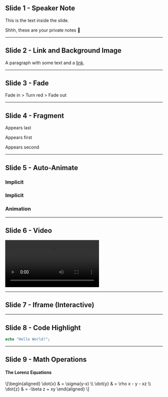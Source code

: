 <meta charset="utf-8">
<meta name="viewport" content="width=device-width, initial-scale=1.0, maximum-scale=1.0, user-scalable=no">

<link rel="stylesheet" href="dist/reset.css">
<link rel="stylesheet" href="dist/reveal.css">
<!-- Theme used for syntax highlighted code -->
<link rel="stylesheet" href="dist/theme/league.css">

<!-- Plugin used for highlighting -->
<link rel="stylesheet" href="plugin/highlight/monokai.css">
<!-- Plugin used for markdown presentations -->
<link rel="stylesheet" href="plugin/markdown/markdown.js">
<!-- Plugin used for highlighting -->
<link rel="stylesheet" href="plugin/highlight/highlight.js">
<!-- Plugin used to take speaker notes -->
<link rel="stylesheet" href="plugin/notes/notes.js">

## Slide 1 - Speaker Note

This is the text inside the slide.

  <aside class="notes">
    Shhh, these are your private notes 📝
  </aside>

---

## Slide 2 - Link and Background Image

A paragraph with some text and a [link](https://hakim.se).

<section data-background-transition="convex"
        data-background-image="https://picsum.photos/id/870/2000/1500?grayscale&blur=2">
</section>

---

## Slide 3 - Fade

<section 
  data-background-color="lightblue">
  <span class="fragment fade-in">
    <span class="fragment highlight-red">
      <span class="fragment fade-out">
        Fade in > Turn red > Fade out
      </span>
    </span>
  </span>
</section>

---

## Slide 4 - Fragment

<p class="fragment" data-fragment-index="3">Appears last</p>
<p class="fragment" data-fragment-index="1">Appears first</p>
<p class="fragment" data-fragment-index="2">Appears second</p>

---

## Slide 5 - Auto-Animate

<section 
  data-auto-animate>
  <h3>Implicit</h3>
</section>

<section 
  data-auto-animate>
    <h3>Implicit</h3>
    <h3>Animation</h3>
</section>

---

## Slide 6 - Video

<video data-autoplay src="https://static.slid.es/site/homepage/v1/homepage-video-editor.mp4"></video>

---

## Slide 7 - Iframe (Interactive)

<section 
  data-background-iframe="http://osmankayi.com" 
  data-background-interactive>
</section>

---

## Slide 8 - Code Highlight

```PHP
echo "Hello World!";
```

---

## Slide 9 - Math Operations

<section>
  <h4>The Lorenz Equations</h4>
  \[\begin{aligned}
  \dot{x} &amp; = \sigma(y-x) \\
  \dot{y} &amp; = \rho x - y - xz \\
  \dot{z} &amp; = -\beta z + xy
  \end{aligned} \]
</section>
